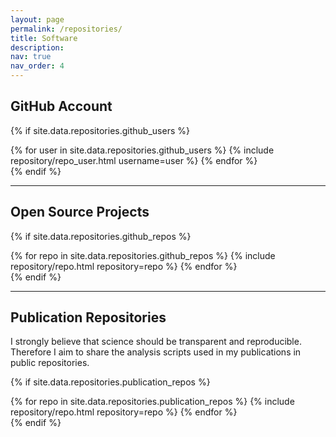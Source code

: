 ```yaml
---
layout: page
permalink: /repositories/
title: Software
description:
nav: true
nav_order: 4
---
```


## GitHub Account

{% if site.data.repositories.github_users %}
<div class="repositories d-flex flex-wrap flex-md-row flex-column justify-content-between align-items-center">
  {% for user in site.data.repositories.github_users %}
    {% include repository/repo_user.html username=user %}
  {% endfor %}
</div>
{% endif %}

---

## Open Source Projects


{% if site.data.repositories.github_repos %}
<div class="repositories d-flex flex-wrap flex-md-row flex-column justify-content-between align-items-center">
  {% for repo in site.data.repositories.github_repos %}
    {% include repository/repo.html repository=repo %}
  {% endfor %}
</div>
{% endif %}

---


## Publication Repositories

I strongly believe that science should be transparent and reproducible.
Therefore I aim to share the analysis scripts used in my publications in public repositories.

{% if site.data.repositories.publication_repos %}
<div class="repositories d-flex flex-wrap flex-md-row flex-column justify-content-between align-items-center">
  {% for repo in site.data.repositories.publication_repos %}
    {% include repository/repo.html repository=repo %}
  {% endfor %}
</div>
{% endif %}
